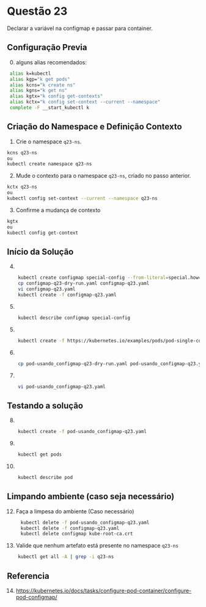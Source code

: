 # Questão 23

Declarar a variável na configmap e passar para container.

## Configuração Previa
0. alguns alias recomendados:
```bash
 alias k=kubectl
 alias kgp="k get pods"
 alias kcns="k create ns"
 alias kgns="k get ns"
 alias kgtx="k config get-contexts"
 alias kctx="k config set-context --current --namespace"
 complete -F __start_kubectl k
```

## Criação do Namespace e Definição Contexto 
1. Crie o namespace `q23-ns`.
```bash
kcns q23-ns
ou
kubectl create namespace q23-ns
```
2. Mude o contexto para o namespace `q23-ns`, criado no passo anterior.
```bash
kctx q23-ns
ou
kubectl config set-context --current --namespace q23-ns
```
3. Confirme a mudança de contexto
```bash
kgtx
ou
kubectl config get-context
```

## Início da Solução
4. 
```bash
    kubectl create configmap special-config --from-literal=special.how=very --dry-run=client -o yaml > configmap-q23-dry-run.yaml
    cp configmap-q23-dry-run.yaml configmap-q23.yaml
    vi configmap-q23.yaml
    kubectl create -f configmap-q23.yaml
```
5. 
```bash
    kubectl describe configmap special-config
```
5. 
```bash
    kubectl create -f https://kubernetes.io/examples/pods/pod-single-configmap-env-variable.yaml --dry-run=client -o yaml > pod-usando_configmap-q23-dry-run.yaml
```
6. 
```bash
    cp pod-usando_configmap-q23-dry-run.yaml pod-usando_configmap-q23.yaml
```
7. 
```bash
    vi pod-usando_configmap-q23.yaml
```

## Testando a solução
8. 
```bash
    kubectl create -f pod-usando_configmap-q23.yaml
```
9. 
```bash
    kubectl get pods
```
10. 
```bash
    kubectl describe pod
```

## Limpando ambiente (caso seja necessário)
12. Faça a limpesa do ambiente (Caso necessário)
```bash
     kubectl delete -f pod-usando_configmap-q23.yaml
     kubectl delete -f configmap-q23.yaml
     kubectl delete configmap kube-root-ca.crt
```
13. Valide que nenhum artefato está presente no namespace `q23-ns`
```bash
    kubectl get all -A | grep -i q23-ns
```

## Referencia

14. https://kubernetes.io/docs/tasks/configure-pod-container/configure-pod-configmap/